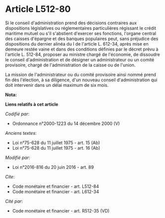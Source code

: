 # Article L512-80

Si le conseil d'administration prend des décisions contraires aux dispositions législatives ou réglementaires particulières
régissant le crédit maritime mutuel ou s'il s'abstient d'exercer ses fonctions, l'organe central des caisses d'épargne et des
banques populaires peut, sans préjudice des dispositions du dernier alinéa du I de l'article L. 612-34, après mise en demeure
restée vaine et dans des conditions définies par le décret prévu à l'article L. 512-84, proposer au ministre chargé de
l'économie, de dissoudre le conseil d'administration et de désigner un administrateur ou un comité provisoire, chargé de
l'administration de la caisse ou de l'union. 

La mission de l'administrateur ou du comité provisoire ainsi nommé prend fin dès l'élection, à sa diligence, d'un nouveau
conseil d'administration qui doit intervenir dans un délai maximum de six mois.

**Nota:**



**Liens relatifs à cet article**

_Codifié par_:

  - Ordonnance n°2000-1223 du 14 décembre 2000 (V)

_Anciens textes_:

  - Loi n°75-628 du 11 juillet 1975 - art. 15 (Ab)
  - Loi n°75-628 du 11 juillet 1975 - art. 16 (Ab)

_Modifié par_:

  - Loi n°2016-816 du 20 juin 2016 - art. 89

_Cite_:

  - Code monétaire et financier - art. L512-84
  - Code monétaire et financier - art. L612-34

_Cité par_:

  - Code monétaire et financier - art. R512-35 (VD)
